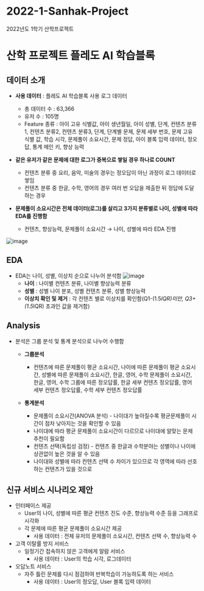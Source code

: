 # 2022-1-Sanhak-Project
2022년도 1학기 산학프로젝트
# 산학 프로젝트 플레도 AI 학습블록


## 데이터 소개 
- **사용 데이터** : 플레도 AI 학습블록 사용 로그 데이터
  - 총 데이터 수 : 63,366
  - 유저 수 : 105명
  - Feature 종류 : 아이 고유 식별값, 아이 생년월일, 아이 성별, 단계, 컨텐츠 분류1, 컨텐츠 분류2, 컨텐츠 분류3, 단계, 단계별 문제, 문제 세부 번호, 문제 고유 식별 값, 학습 시각, 문제풀이 소요시간, 문제 정답, 아이 블록 입력 데이터, 정오답, 통계 메인 키, 향상 능력
 
- **같은 유저가 같은 문제에 대한 로그가 중복으로 쌓일 경우 하나로 COUNT**
  - 컨텐츠 분류 중 요리, 음악, 미술의 경우는 정오답이 아닌 과정이 로그 데이터로 쌓임
  - 컨텐츠 분류 중 한글, 수학, 영어의 경우 여러 번 오답을 제출한 뒤 정답에 도달하는 경우
 
- **문제풀이 소요시간은 전체 데이터(로그)를 살리고 3가지 분류별로 나이, 성별에 따라 EDA를 진행함**
  - 컨텐츠, 향상능력, 문제풀이 소요시간 → 나이, 성별에 따라 EDA 진행
    
![image](https://github.com/shinho123/2022-1-Sanhak-Project/assets/105840783/5bee1196-8826-401c-be0c-393c394eef55)

## EDA
- EDA는 나이, 성별, 이상치 순으로 나누어 분석함
  ![image](https://github.com/shinho123/2022-1-Sanhak-Project/assets/105840783/4051c66a-cc4e-4ac6-9393-167c0c44a8de)
  - **나이** : 나이별 컨텐츠 분류, 나이별 향상능력 분류
  - **성별** : 성별 나이 분포, 성별 컨텐츠 분류, 성별 향상능력
  - **이상치 확인 및 제거** : 각 컨텐츠 별로 이상치를 확인함(Q1-(1.5*IQR)미만, Q3+(1.5*IQR) 초과인 값을 제거함)
 
## Analysis
- 분석은 그룹 분석 및 통계 분석으로 나누어 수행함
  - **그룹분석**
    - 컨텐츠에 따른 문제풀이 평균 소요시간, 나이에 따른 문제풀이 평균 소요시간, 성별에 따른 문제풀이 소요시간, 한글, 영어, 수학 문제풀이 소요시간, 한글, 영어, 수학 그룹에 따른 정오답률, 한글 세부 컨텐츠 정오답률, 영어 세부 컨텐츠 정오답률, 수학 세부 컨텐츠 정오답률
  
  - **통계분석**
    - 문제풀이 소요시간(ANOVA 분석) - 나이대가 높아질수록 평균문제풀이 시간이 점차 낮아지는 것을 확인할 수 있음
    - 나이대에 따라 평균 문제풀이 소요시간이 다르므로 나이대에 알맞는 문제 추천이 필요함
    - 컨텐츠 선택(독립성 검정) - 컨텐츠 중 한글과 수학분야는 성별이나 나이에 상관없이 높은 것을 알 수 있음
    - 나이대와 성별에 따라 컨텐츠 선택 수 차이가 있으므로 각 영역에 따라 선호하는 컨텐츠가 있을 것으로
   
## 신규 서비스 시나리오 제안
- 인터페이스 제공
  - User의 나이, 성별에 따른 평균 컨텐츠 진도 수준, 향상능력 수준 등을 그래프로 시각화
  - 각 문제에 따른 평균 문제풀이 소요시간 제공
    - 사용 데이터 : 전체 유저의 문제풀이 소요시간, 컨텐츠 선택 수, 향상능력 수
- 고객 이탈률 방지 서비스
  - 일정기간 접속하지 않은 고객에게 알람 서비스
    - 사용 데이터 : User의 학습 시각, 로그데이터
- 오답노트 서비스
  - 자주 틀린 문제를 다시 점검하여 반복학습이 가능하도록 하는 서비스
    - 사용 데이터 : User의 정오답, User 블록 입력 데이터
